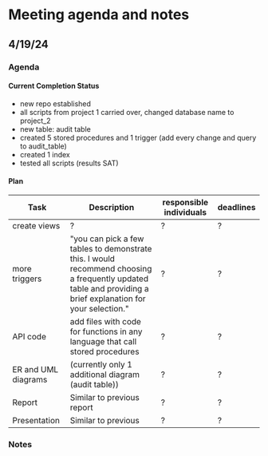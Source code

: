 # Meeting agenda and notes

## 4/19/24

### Agenda

#### Current Completion Status

- new repo established
- all scripts from project 1 carried over, changed database name to project_2
- new table: audit table
- created 5 stored procedures and 1 trigger (add every change and query to audit_table)
- created 1 index
- tested all scripts (results SAT)

#### Plan 

| Task                | Description                                                                                                                                                  | responsible individuals | deadlines |
|---------------------|--------------------------------------------------------------------------------------------------------------------------------------------------------------|-------------------------|-----------| 
| create views        | ?                                                                                                                                                            | ?                       | ?         |
| more triggers       | "you can pick a few tables to demonstrate this. I would recommend choosing a frequently updated table and providing a brief explanation for your selection." | ?                       | ?         |
| API code            | add files with code for functions in any language that call stored procedures                                                                                | ?                       | ?         |
| ER and UML diagrams | (currently only 1 additional diagram (audit table))                                                                                                          | ?                       | ?         |
| Report              | Similar to previous report                                                                                                                                   | ?                       | ?         |
| Presentation        | Similar to previous                                                                                                                                          | ?                       | ?         |

### Notes
